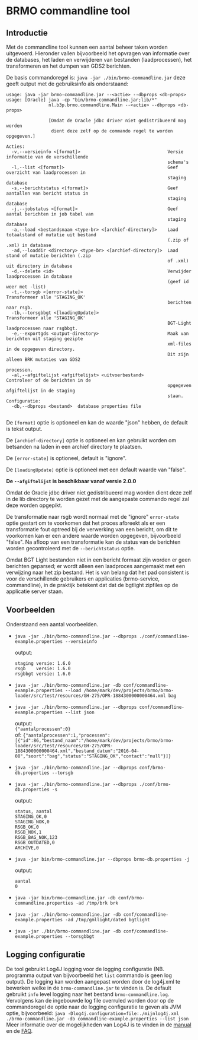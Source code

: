 # BRMO commandline tool

## Introductie

Met de commandline tool kunnen een aantal beheer taken worden uitgevoerd. Hieronder vallen bijvoorbeeld het opvragen van informatie over de databases, het laden en verwijderen van bestanden (laadprocessen), het transformeren en het dumpen van GDS2 berichten.

De basis commandoregel is: `java -jar ./bin/brmo-commandline.jar` deze geeft output met de gebruiksinfo als onderstaand:

```
usage: java -jar brmo-commandline.jar --<actie> --dbprops <db-props>
usage: [Oracle] java -cp "bin/brmo-commandline.jar;lib/*"
                nl.b3p.brmo.commandline.Main --<actie> --dbprops <db-props>

                [Omdat de Oracle jdbc driver niet gedistribueerd mag worden
                 dient deze zelf op de commando regel te worden opgegeven.]

Acties:
  -v,--versieinfo <[format]>                                 Versie informatie van de verschillende
                                                             schema's
  -l,--list <[format]>                                       Geef overzicht van laadprocessen in
                                                             staging database
  -s,--berichtstatus <[format]>                              Geef aantallen van bericht status in
                                                             staging database
  -j,--jobstatus <[format]>                                  Geef aantal berichten in job tabel van
                                                             staging database
  -a,--load <bestandsnaam <type-br> <[archief-directory]>    Laad totaalstand of mutatie uit bestand
                                                             (.zip of .xml) in database
  -ad,--loaddir <directory> <type-br> <[archief-directory]>  Laad stand of mutatie berichten (.zip
                                                             of .xml) uit directory in database
  -d,--delete <id>                                           Verwijder laadprocessen in database
                                                             (geef id weer met -list)
  -t,--torsgb <[error-state]>                                Transformeer alle 'STAGING_OK'
                                                             berichten naar rsgb.
  -tb,--torsgbbgt <[loadingUpdate]>                          Transformeer alle 'STAGING_OK'
                                                             BGT-Light laadprocessen naar rsgbbgt.
  -e,--exportgds <output-directory>                          Maak van berichten uit staging gezipte
                                                             xml-files in de opgegeven directory.
                                                             Dit zijn alleen BRK mutaties van GDS2
                                                             processen.
  -al,--afgiftelijst <afgiftelijst> <uitvoerbestand>         Controleer of de berichten in de
                                                             opgegeven afgiftelijst in de staging
                                                             staan.
Configuratie:
  -db,--dbprops <bestand>  database properties file


```
De `[format]` optie is optioneel en kan de waarde "json" hebben, de default is tekst output.

De `[archief-directory]` optie is optioneel en kan gebruikt worden om betsanden na laden in een archief directory te plaatsen.

De `[error-state]` is optioneel, default is "ignore".

De `[loadingUpdate]` optie is optioneel met een default waarde van "false".

__De `--afgiftelijst` is beschikbaar vanaf versie 2.0.0__

Omdat de Oracle jdbc driver niet gedistribueerd mag worden dient deze zelf in de lib directory te worden gezet met de aangepaste commando regel zal deze worden opgepikt.

De transformatie naar rsgb wordt normaal met de "ignore" `error-state` optie gestart om te voorkomen dat het proces afbreekt als er een transformatie fout optreed bij de verwerking van een bericht, om dit te voorkomen kan er een andere waarde worden opgegeven, bijvoorbeeld "false".
Na afloop van een transformatie kan de status van de berichten worden gecontroleerd met de `--berichtstatus` optie.

Omdat BGT Light bestanden niet in een bericht formaat zijn worden er geen berichten geparsed; er wordt alleen een laadproces aangemaakt met een verwijzing naar het zip bestand. Het is van belang dat het pad consistent is voor de verschillende gebruikers en applicaties (brmo-service, commandline), in de praktijk betekent dat dat de bgtlight zipfiles op de applicatie server staan.

## Voorbeelden

Onderstaand een aantal voorbeelden.

  - `java -jar ./bin/brmo-commandline.jar --dbprops ./conf/commandline-example.properties --versieinfo`
  
     output:  
     
     ```
     staging versie: 1.6.0
     rsgb    versie: 1.6.0
     rsgbbgt versie: 1.6.0
     ```
     
  - `java -jar ./bin/brmo-commandline.jar -db conf/commandline-example.properties --load /home/mark/dev/projects/brmo/brmo-loader/src/test/resources/GH-275/OPR-1884300000000464.xml bag`
  - `java -jar ./bin/brmo-commandline.jar --dbprops conf/commandline-example.properties --list json`
  
     output:  
     `{"aantalprocessen":0}`  
     of:
     `{"aantalprocessen":1,"processen":[{"id":86,"bestand_naam":"/home/mark/dev/projects/brmo/brmo-loader/src/test/resources/GH-275/OPR-1884300000000464.xml","bestand_datum":"2016-04-08","soort":"bag","status":"STAGING_OK","contact":"null"}]}`

  - `java -jar ./bin/brmo-commandline.jar --dbprops conf/brmo-db.properties --torsgb`
  - `java -jar ./bin/brmo-commandline.jar --dbprops ./conf/brmo-db.properties -s`
  
     output:  

     ```
     status, aantal  
     STAGING_OK,0  
     STAGING_NOK,0  
     RSGB_OK,0  
     RSGB_NOK,1
     RSGB_BAG_NOK,123
     RSGB_OUTDATED,0  
     ARCHIVE,0  

     ```
  - `java -jar bin/brmo-commandline.jar --dbprops brmo-db.properties -j`
  
     output:  
     
     ```
     aantal  
     0  

     ```
  - `java -jar bin/brmo-commandline.jar -db conf/brmo-commandline.properties -ad /tmp/brk brk`
  - `java -jar ./bin/brmo-commandline.jar -db conf/commandline-example.properties -ad /tmp/gmllight/dated bgtlight`
  - `java -jar ./bin/brmo-commandline.jar -db conf/commandline-example.properties --torsgbbgt`
  

## Logging configuratie

De tool gebruikt Log4J logging voor de logging configuratie (NB. programma output van bijvoorbeeld het `list` commando is geen log output). 
De logging kan worden aangepast worden door de log4j.xml te bewerken welke in de `brmo-commandline.jar` te vinden is. De default gebruikt `info` level logging naar het bestand `brmo-commandline.log`.
Vervolgens kan de ingebouwde log file overruled worden door op de commandoregel de optie naar de logging configuratie te geven als JVM optie, bijvoorbeeld: `java -Dlog4j.configuration=file:./mijnlog4j.xml ./brmo-commandline.jar -db commandline-example.properties --list json`
Meer informatie over de mogelijkheden van Log4J is te vinden in de [manual](https://logging.apache.org/log4j/1.2/manual.html) en de [FAQ](https://logging.apache.org/log4j/1.2/faq.html).

